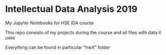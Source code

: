 # Intellectual Data Analysis 2019

My Jupyter Notebooks for HSE IDA course

This repo consists of my projects during the course and all files with data it uses

Everything can be found in particular "hwX" folder
